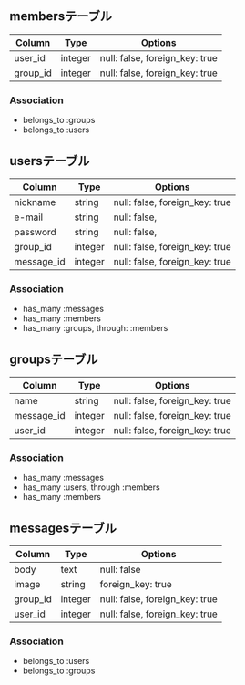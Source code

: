 ## membersテーブル
|Column|Type|Options|
|------|----|-------|
|user_id|integer|null: false, foreign_key: true|
|group_id|integer|null: false, foreign_key: true|
### Association
- belongs_to :groups
- belongs_to :users

## usersテーブル
|Column|Type|Options|
|------|----|-------|
|nickname|string|null: false, foreign_key: true|
|e-mail|string|null: false,|
|password|string|null: false,|
|group_id|integer|null: false, foreign_key: true|
|message_id|integer|null: false, foreign_key: true|
### Association
- has_many :messages
- has_many :members
- has_many :groups, through: :members


## groupsテーブル
|Column|Type|Options|
|------|----|-------|
|name|string|null: false, foreign_key: true|
|message_id|integer|null: false, foreign_key: true|
|user_id|integer|null: false, foreign_key: true|
### Association
- has_many :messages
- has_many :users, through :members
- has_many :members

## messagesテーブル
|Column|Type|Options|
|------|----|-------|
|body|text|null: false|
|image|string|foreign_key: true|
|group_id|integer|null: false, foreign_key: true|
|user_id|integer|null: false, foreign_key: true|
### Association
- belongs_to :users
- belongs_to :groups


